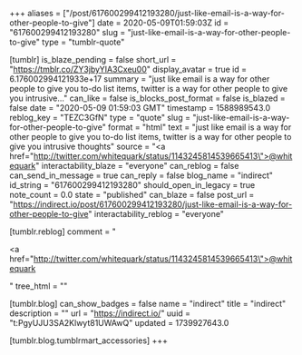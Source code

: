 +++
aliases = ["/post/617600299412193280/just-like-email-is-a-way-for-other-people-to-give"]
date = 2020-05-09T01:59:03Z
id = "617600299412193280"
slug = "just-like-email-is-a-way-for-other-people-to-give"
type = "tumblr-quote"

[tumblr]
is_blaze_pending = false
short_url = "https://tmblr.co/ZY3jbyYIA3Cxeu00"
display_avatar = true
id = 6.176002994121933e+17
summary = "just like email is a way for other people to give you to-do list items, twitter is a way for other people to give you intrusive..."
can_like = false
is_blocks_post_format = false
is_blazed = false
date = "2020-05-09 01:59:03 GMT"
timestamp = 1588989543.0
reblog_key = "TEZC3GfN"
type = "quote"
slug = "just-like-email-is-a-way-for-other-people-to-give"
format = "html"
text = "just like email is a way for other people to give you to-do list items, twitter is a way for other people to give you intrusive thoughts"
source = "<a href=\"http://twitter.com/whitequark/status/1143245814539665413\">@whitequark</a>"
interactability_blaze = "everyone"
can_reblog = false
can_send_in_message = true
can_reply = false
blog_name = "indirect"
id_string = "617600299412193280"
should_open_in_legacy = true
note_count = 0.0
state = "published"
can_blaze = false
post_url = "https://indirect.io/post/617600299412193280/just-like-email-is-a-way-for-other-people-to-give"
interactability_reblog = "everyone"

[tumblr.reblog]
comment = "<p><a href=\"http://twitter.com/whitequark/status/1143245814539665413\">@whitequark</a></p>"
tree_html = ""

[tumblr.blog]
can_show_badges = false
name = "indirect"
title = "indirect"
description = ""
url = "https://indirect.io/"
uuid = "t:PgyUJU3SA2Klwyt81UWAwQ"
updated = 1739927643.0

[tumblr.blog.tumblrmart_accessories]
+++
